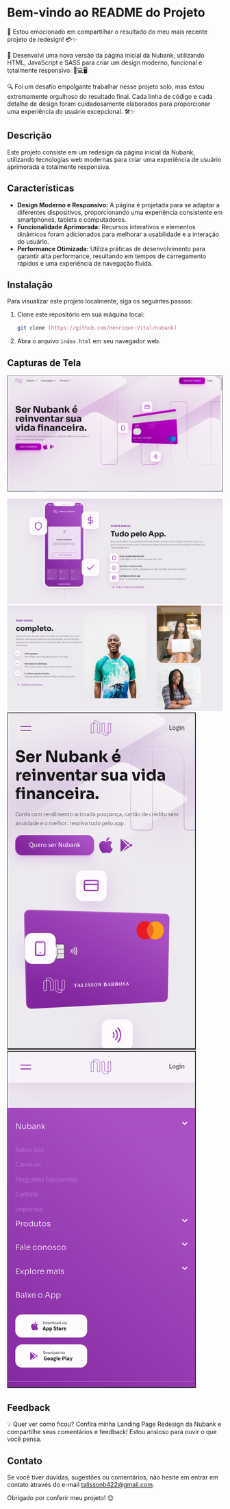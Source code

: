 # Bem-vindo ao README do Projeto

🚀 Estou emocionado em compartilhar o resultado do meu mais recente projeto de redesign! 💳✨

🎨 Desenvolvi uma nova versão da página inicial da Nubank, utilizando HTML, JavaScript e SASS para criar um design moderno, funcional e totalmente responsivo. 📱💻🖥️

🔍 Foi um desafio empolgante trabalhar nesse projeto solo, mas estou extremamente orgulhoso do resultado final. Cada linha de código e cada detalhe de design foram cuidadosamente elaborados para proporcionar uma experiência do usuário excepcional. 🛠️✨

## Descrição

Este projeto consiste em um redesign da página inicial da Nubank, utilizando tecnologias web modernas para criar uma experiência de usuário aprimorada e totalmente responsiva.

## Características

- **Design Moderno e Responsivo:** A página é projetada para se adaptar a diferentes dispositivos, proporcionando uma experiência consistente em smartphones, tablets e computadores.
- **Funcionalidade Aprimorada:** Recursos interativos e elementos dinâmicos foram adicionados para melhorar a usabilidade e a interação do usuário.
- **Performance Otimizada:** Utiliza práticas de desenvolvimento para garantir alta performance, resultando em tempos de carregamento rápidos e uma experiência de navegação fluida.

## Instalação

Para visualizar este projeto localmente, siga os seguintes passos:

1. Clone este repositório em sua máquina local:
   ```bash
   git clone [https://github.com/Henrique-Vital/nubank]
   ```
2. Abra o arquivo `index.html` em seu navegador web.

## Capturas de Tela

![Screenshot1](./screenshot-01.png)

![Screenshot2](./screenshot-04.png)
![Screenshot2](./screenshot-05.png)
![Screenshot2](./screenshot-03.png)
![Screenshot2](./screenshot-02.png)

## Feedback

💡 Quer ver como ficou? Confira minha Landing Page Redesign da Nubank e compartilhe seus comentários e feedback! Estou ansioso para ouvir o que você pensa.

## Contato

Se você tiver dúvidas, sugestões ou comentários, não hesite em entrar em contato através do e-mail talissonb422@gmail.com.

Obrigado por conferir meu projeto! 😊
